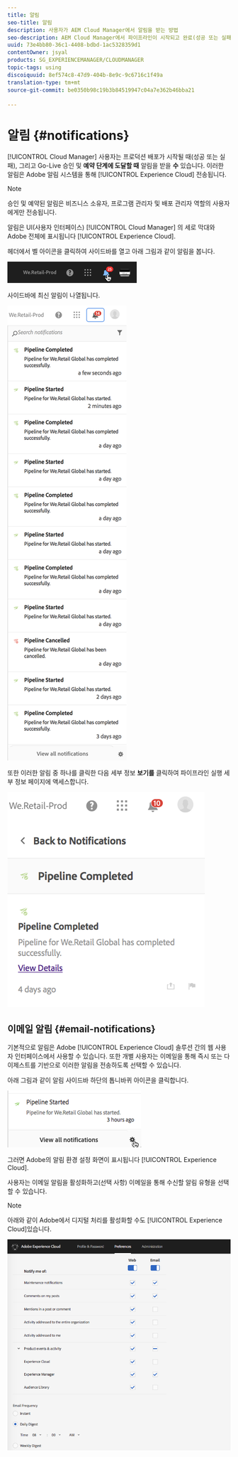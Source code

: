 ```yaml
---
title: 알림
seo-title: 알림
description: 사용자가 AEM Cloud Manager에서 알림을 받는 방법
seo-description: AEM Cloud Manager에서 파이프라인이 시작되고 완료(성공 또는 실패)될 때 사용자가 알림을 받는 방법에 대해 알아보려면 이 페이지를 따르십시오.
uuid: 73e4bb80-36c1-4408-bdbd-1ac5328359d1
contentOwner: jsyal
products: SG_EXPERIENCEMANAGER/CLOUDMANAGER
topic-tags: using
discoiquuid: 8ef574c8-47d9-404b-8e9c-9c6716c1f49a
translation-type: tm+mt
source-git-commit: be0350b98c19b3b84519947c04a7e362b46bba21

---
```



# 알림 {#notifications}

[!UICONTROL Cloud Manager] 사용자는 프로덕션 배포가 시작될 때(성공 또는 실패), 그리고 Go-Live 승인 및 **예약 단계에 도달할 때** 알림을 받을 **수** 있습니다. 이러한 알림은 Adobe 알림 시스템을 통해 [!UICONTROL Experience Cloud] 전송됩니다.

>[!NOTE]
>
>승인 및 예약된 알림은 비즈니스 소유자, 프로그램 관리자 및 배포 관리자 역할의 사용자에게만 전송됩니다.

알림은 UI(사용자 인터페이스) [!UICONTROL Cloud Manager] 의 세로 막대와 Adobe 전체에 표시됩니다 [!UICONTROL Experience Cloud].

헤더에서 벨 아이콘을 클릭하여 사이드바를 열고 아래 그림과 같이 알림을 봅니다.

![](assets/image2018-7-12_11-52-40.png)

사이드바에 최신 알림이 나열됩니다.

![](assets/screen_shot_2018-07-20at91406pm.png)

또한 이러한 알림 중 하나를 클릭한 다음 세부 정보 **보기를** 클릭하여 파이프라인 실행 세부 정보 페이지에 액세스합니다.

![](assets/screen_shot_2018-08-14at43503pm.png)

## 이메일 알림 {#email-notifications}

기본적으로 알림은 Adobe [!UICONTROL Experience Cloud] 솔루션 간의 웹 사용자 인터페이스에서 사용할 수 있습니다. 또한 개별 사용자는 이메일을 통해 즉시 또는 다이제스트를 기반으로 이러한 알림을 전송하도록 선택할 수 있습니다.

아래 그림과 같이 알림 사이드바 하단의 톱니바퀴 아이콘을 클릭합니다.

![](assets/image2018-7-12_12-8-19.png)

그러면 Adobe의 알림 환경 설정 화면이 표시됩니다 [!UICONTROL Experience Cloud].

사용자는 이메일 알림을 활성화하고(선택 사항) 이메일을 통해 수신할 알림 유형을 선택할 수 있습니다.

>[!NOTE]
>
>아래와 같이 Adobe에서 디지털 처리를 활성화할 수도 [!UICONTROL Experience Cloud]있습니다.

![](assets/image2018-7-12_12-10-51.png)
